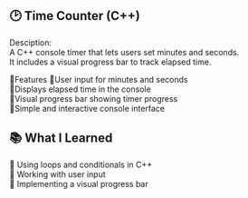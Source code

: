 ## 🕑 Time Counter (C++)
 Desciption:<br>
 A C++ console timer that lets users set minutes and seconds.<br>
 It includes a visual progress bar to track elapsed time.<br>

 🚀​Features
 💠User input for minutes and seconds<br>
 💠Displays elapsed time in the console<br>
 💠Visual progress bar showing timer progress<br>
 💠Simple and interactive console interface<br>

 ## 📚​ What I Learned
 🔺​ Using loops and conditionals in C++<br>
 🔺 ​Working with user input<br>
 🔺​ Implementing a visual progress bar<br>

